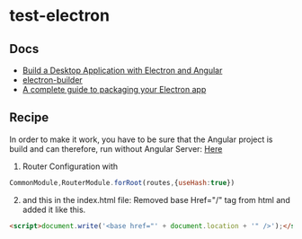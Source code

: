 # test-electron

## Docs

- [Build a Desktop Application with Electron and Angular](https://www.sitepoint.com/build-a-desktop-application-with-electron-and-angular/)
- [electron-builder](https://github.com/electron-userland/electron-builder)
- [A complete guide to packaging your Electron app](https://medium.com/how-to-electron/a-complete-guide-to-packaging-your-electron-app-1bdc717d739f)

## Recipe
In order to make it work, you have to be sure that the Angular project is build and can therefore, run without Angular Server: [Here](https://github.com/angular/angular/issues/13948#issuecomment-302727428)
1. Router Configuration with
```js
CommonModule,RouterModule.forRoot(routes,{useHash:true}) 
```
2. and this in the index.html file: Removed base Href="/" tag from html and added it like this.
```html
<script>document.write('<base href="' + document.location + '" />');</script>
```
